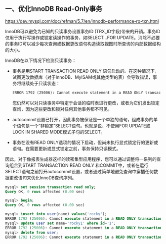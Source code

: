 ## 一、优化InnoDB Read-Only事务

https://dev.mysql.com/doc/refman/5.7/en/innodb-performance-ro-txn.html

InnoDB可以避免为已知的只读事务设置事务ID (TRX_ID字段)带来的开销。事务ID仅用于执行写操作或锁定读操作的事务，如SELECT…FOR UPDATE。消除不必要的事务ID可以减少每次查询或数据更改语句构造读取视图时所查询的内部数据结构的大小。

InnoDB在以下情况下检测只读事务：

- 事务是用START TRANSACTION READ ONLY 语句启动的。在这种情况下，试图更改数据库（对于InnoDB、MyISAM或其他类型的表）会导致错误，事务将继续处于只读状态：

  ~~~reStructuredText
  ERROR 1792 (25006): Cannot execute statement in a READ ONLY transaction.
  ~~~

  您仍然可以对只读事务中特定于会话的临时表进行更改，或者为它们发出锁定查询，因为这些更改和锁对任何其他事务都不可见。

- autocommit设置已打开，因此事务被保证是一个单独的语句，组成事务的单个语句是一个“非锁定”SELECT语句。也就是说，不使用FOR UPDATE或LOCK IN SHARED MODE模式子句的SELECT。

- 事务在没有READ ONLY选项的情况下启动，但尚未执行显式锁定行的更新或语句。在需要更新或显式锁定之前，事务保持只读模式。

因此，对于像报表生成器这样的读密集型应用程序，您可以通过调整将一系列的查询组合到START TRANSACTION READ ONLY 和COMMIT中，或者在运行SELECT语句之前打开autocommit设置，或者通过简单地避免查询中穿插任何数据更改语句来优化InnoDB查询序列。

~~~sql
mysql> set session transaction read only;
Query OK, 0 rows affected (0.00 sec)

mysql> begin;
Query OK, 0 rows affected (0.00 sec)

mysql> insert into user(name) values('rocky');
ERROR 1792 (25006): Cannot execute statement in a READ ONLY transaction.
mysql> update user set name='rocky1' where id='1';
ERROR 1792 (25006): Cannot execute statement in a READ ONLY transaction.
mysql> delete from user;
ERROR 1792 (25006): Cannot execute statement in a READ ONLY transaction.
~~~

